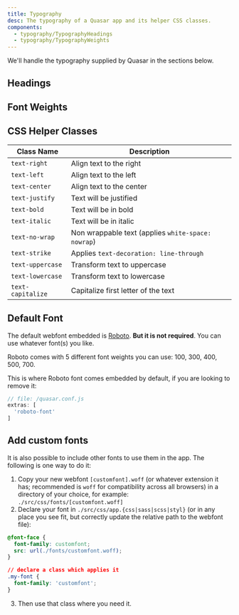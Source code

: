 ```yaml
---
title: Typography
desc: The typography of a Quasar app and its helper CSS classes.
components:
  - typography/TypographyHeadings
  - typography/TypographyWeights
---
```

We'll handle the typography supplied by Quasar in the sections below.

## Headings
<typography-headings />

## Font Weights
<typography-weights />

## CSS Helper Classes
| Class Name | Description |
| --- | --- |
| `text-right` | Align text to the right |
| `text-left` | Align text to the left |
| `text-center` | Align text to the center |
| `text-justify` | Text will be justified |
| `text-bold` | Text will be in bold |
| `text-italic` | Text will be in italic |
| `text-no-wrap` | Non wrappable text (applies `white-space: nowrap`) |
| `text-strike` | Applies `text-decoration: line-through` |
| `text-uppercase` | Transform text to uppercase |
| `text-lowercase` | Transform text to lowercase |
| `text-capitalize` | Capitalize first letter of the text |

## Default Font
The default webfont embedded is [Roboto](https://fonts.google.com/specimen/Roboto). **But it is not required**. You can use whatever font(s) you like.

Roboto comes with 5 different font weights you can use: 100, 300, 400, 500, 700.

This is where Roboto font comes embedded by default, if you are looking to remove it:

```js
// file: /quasar.conf.js
extras: [
  'roboto-font'
]
```

## Add custom fonts
It is also possible to include other fonts to use them in the app. The following is one way to do it:

1. Copy your new webfont `[customfont].woff` (or whatever extension it has; recommended is `woff` for compatibility across all browsers) in a directory of your choice, for example: `./src/css/fonts/[customfont.woff]`
2. Declare your font in `./src/css/app.{css|sass|scss|styl}` (or in any place you see fit, but correctly update the relative path to the webfont file):

```css
@font-face {
  font-family: customfont;
  src: url(./fonts/customfont.woff);
}

// declare a class which applies it
.my-font {
  font-family: 'customfont';
}
```

3. Then use that class where you need it.
